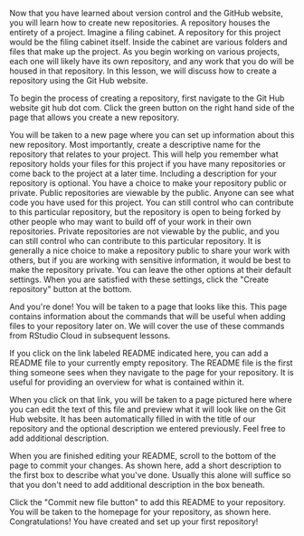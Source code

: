 Now that you have learned about version control and the GitHub website, you will learn how to create new repositories. A repository houses the entirety of a project. Imagine a filing cabinet. A repository for this project would be the filing cabinet itself. Inside the cabinet are various folders and files that make up the project. As you begin working on various projects, each one will likely have its own repository, and any work that you do will be housed in that repository. In this lesson, we will discuss how to create a repository using the Git Hub website.

To begin the process of creating a repository, first navigate to the Git Hub website git hub dot com. Click the green button on the right hand side of the page that allows you create a new repository.

You will be taken to a new page where you can set up information about this new repository. Most importantly, create a descriptive name for the repository that relates to your project. This will help you remember what repository holds your files for this project if you have many repositories or come back to the project at a later time. Including a description for your repository is optional. You have a choice to make your repository public or private. Public repositories are viewable by the public. Anyone can see what code you have used for this project. You can still control who can contribute to this particular repository, but the repository is open to being forked by other people who may want to build off of your work in their own repositories. Private repositories are not viewable by the public, and you can still control who can contribute to this particular repository. It is generally a nice choice to make a repository public to share your work with others, but if you are working with sensitive information, it would be best to make the repository private. You can leave the other options at their default settings. When you are satisfied with these settings, click the "Create repository" button at the bottom.

And you're done! You will be taken to a page that looks like this. This page contains information about the commands that will be useful when adding files to your repository later on. We will cover the use of these commands from RStudio Cloud in subsequent lessons.

If you click on the link labeled README indicated here, you can add a README file to your currently empty repository. The README file is the first thing someone sees when they navigate to the page for your repository. It is useful for providing an overview for what is contained within it.

When you click on that link, you will be taken to a page pictured here where you can edit the text of this file and preview what it will look like on the Git Hub website. It has been automatically filled in with the title of our repository and the optional description we entered previously. Feel free to add additional description.

When you are finished editing your README, scroll to the bottom of the page to commit your changes. As shown here, add a short description to the first box to describe what you've done. Usually this alone will suffice so that you don't need to add additional description in the box beneath.

Click the "Commit new file button" to add this README to your repository. You will be taken to the homepage for your repository, as shown here. Congratulations! You have created and set up your first repository!
